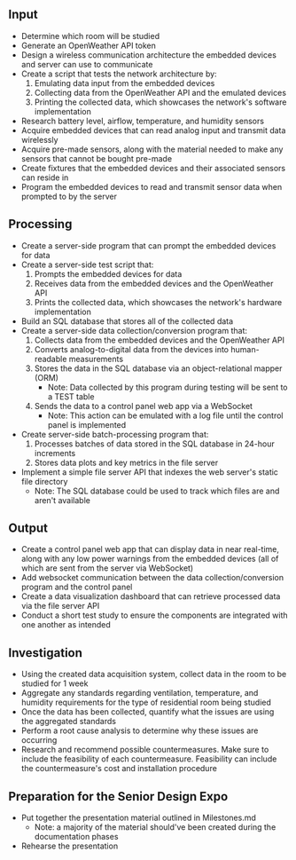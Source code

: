 ## Input
- Determine which room will be studied 
- Generate an OpenWeather API token
- Design a wireless communication architecture the embedded devices and server can use to communicate
- Create a script that tests the network architecture by:
  1. Emulating data input from the embedded devices 
  2. Collecting data from the OpenWeather API and the emulated devices
  3. Printing the collected data, which showcases the network's software implementation
- Research battery level, airflow, temperature, and humidity sensors 
- Acquire embedded devices that can read analog input and transmit data wirelessly 
- Acquire pre-made sensors, along with the material needed to make any sensors that cannot be bought pre-made 
- Create fixtures that the embedded devices and their associated sensors can reside in
- Program the embedded devices to read and transmit sensor data when prompted to by the server 

## Processing
- Create a server-side program that can prompt the embedded devices for data 
- Create a server-side test script that:
  1. Prompts the embedded devices for data
  2. Receives data from the embedded devices and the OpenWeather API
  3. Prints the collected data, which showcases the network's hardware implementation
- Build an SQL database that stores all of the collected data 
- Create a server-side data collection/conversion program that:
  1. Collects data from the embedded devices and the OpenWeather API
  2. Converts analog-to-digital data from the devices into human-readable measurements
  3. Stores the data in the SQL database via an object-relational mapper (ORM) 
      - Note: Data collected by this program during testing will be sent to a TEST table
  4. Sends the data to a control panel web app via a WebSocket 
      - Note: This action can be emulated with a log file until the control panel is implemented
- Create server-side batch-processing program that: 
  1. Processes batches of data stored in the SQL database in 24-hour increments 
  2. Stores data plots and key metrics in the file server 
- Implement a simple file server API that indexes the web server's static file directory
  - Note: The SQL database could be used to track which files are and aren't available

## Output
- Create a control panel web app that can display data in near real-time, along with any low power 
  warnings from the embedded devices (all of which are sent from the server via WebSocket)
- Add websocket communication between the data collection/conversion program and the control panel
- Create a data visualization dashboard that can retrieve processed data via the file server API 
- Conduct a short test study to ensure the components are integrated with one another as intended

## Investigation
- Using the created data acquisition system, collect data in the room to be studied for 1 week
- Aggregate any standards regarding ventilation, temperature, and humidity requirements for the type of 
  residential room being studied
- Once the data has been collected, quantify what the issues are using the aggregated standards
- Perform a root cause analysis to determine why these issues are occurring
- Research and recommend possible countermeasures. Make sure to include the feasibility of each 
  countermeasure. Feasibility can include the countermeasure's cost and installation procedure
  
## Preparation for the Senior Design Expo 
- Put together the presentation material outlined in Milestones.md 
  - Note: a majority of the material should've been created during the documentation phases
- Rehearse the presentation
